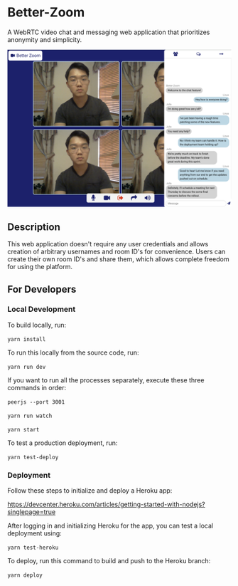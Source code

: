 # Better-Zoom

A WebRTC video chat and messaging web application that prioritizes anonymity and simplicity.

![img](images/example.png)

## Description

This web application doesn't require any user credentials and allows creation of arbitrary usernames and room ID's for convenience. Users can create their own room ID's and share them, which allows complete freedom for using the platform.

## For Developers

### Local Development

To build locally, run:

`yarn install`

To run this locally from the source code, run:

`yarn run dev`

If you want to run all the processes separately, execute these three commands in order:

`peerjs --port 3001`

`yarn run watch`

`yarn start`

To test a production deployment, run:

`yarn test-deploy`

### Deployment

Follow these steps to initialize and deploy a Heroku app: 

https://devcenter.heroku.com/articles/getting-started-with-nodejs?singlepage=true

After logging in and initializing Heroku for the app, you can test a local deployment using: 

`yarn test-heroku`

To deploy, run this command to build and push to the Heroku branch: 

`yarn deploy`
